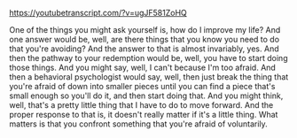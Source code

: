 https://youtubetranscript.com/?v=ugJF581ZoHQ

 One of the things you might ask yourself is, how do I improve my life? And one answer would be, well, are there things that you know you need to do that you're avoiding? And the answer to that is almost invariably, yes. And then the pathway to your redemption would be, well, you have to start doing those things. And you might say, well, I can't because I'm too afraid. And then a behavioral psychologist would say, well, then just break the thing that you're afraid of down into smaller pieces until you can find a piece that's small enough so you'll do it, and then start doing that. And you might think, well, that's a pretty little thing that I have to do to move forward. And the proper response to that is, it doesn't really matter if it's a little thing. What matters is that you confront something that you're afraid of voluntarily.